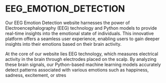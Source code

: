 # EEG_EMOTION_DETECTION

Our EEG Emotion Detection website harnesses the power of Electroencephalography (EEG) technology and Python models to provide real-time insights into the emotional state of individuals. This innovative platform offers a seamless user experience, enabling users to gain deeper insights into their emotions based on their brain activity.

At the core of our website lies EEG technology, which measures electrical activity in the brain through electrodes placed on the scalp. By analyzing these brain signals, our Python-based machine learning models accurately detect patterns associated with various emotions such as happiness, sadness, excitement, or stres
